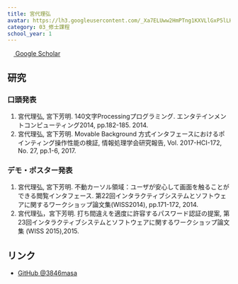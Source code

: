 ```yaml
---
title: 宮代理弘
avatar: https://lh3.googleusercontent.com/_Xa7ELUww2HmPTng1KXVLlGxP5lLHuxPzc5RMllzdUIPcZn1RyYKNR80CiKY083VbYRuBOUoGT1fYtF47d_VSwj_W-HCvZZV0-Kop_k8Wsk0ZIFq6usd_BgW9_HqSwjt704haopzMg4i1ljp5lU4II-b378zwhRguttSS5PQyydb67CL-48vfDgnssD-0gCMf53pRPctANZ3Q7lVdEEWOrn3K_-6BA4WkRnkvjENW8dTI_Sjr17JWYDFVPb1i2V_srxY70VzEpEI7JtAGm9xi6SwR5SzZL7NxsJOBvhBxM3KFoYd7zbnpIy4jgjWLF5gJYgC3Se5l759df1KvmuvyjDVmlD3Toeg5uGfyV1nYC7lefHRtY_bzXpqjQNedM3PSaQW7y6A9keIiSthxZjc2thEvtENNNkqevV6JlYIjRQw5kpRn99uWw_klvB-FSnjOgAYHOl4dWranMkis4gXV7jybRNDsksRKLJyYXxmjmjCZk1_QbqQkJawtuk9HNtktYz8kgg6i87innacEOeg_b1HOl3gQ85h46b6oIqvKb18znUYZXWQoNnCRf40ut9nBWN-WG-3qVJ4KLdsnd2zZYpblWe7qWDQip7LyHA5E9-vWCQbzlK9pQ=p-s300
category: 03_修士課程
school_year: 1
---
```


[<img src="https://scholar.google.co.jp/favicon-png.ico" style="width: 1em"> Google Scholar](https://scholar.google.co.jp/citations?user=ejhS1hoAAAAJ&hl=ja)


## 研究

### 口頭発表
1. 宮代理弘, 宮下芳明. 140文字Processingプログラミング. エンタテインメントコンピューティング2014, pp.182-185. 2014.
2. 宮代理弘, 宮下芳明. Movable Background 方式インタフェースにおけるポインティング操作性能の検証, 情報処理学会研究報告, Vol. 2017-HCI-172, No. 27, pp.1-6, 2017.

### デモ・ポスター発表
1. 宮代理弘, 宮下芳明. 不動カーソル領域：ユーザが安心して画面を触ることができる閲覧インタフェース. 第22回インタラクティブシステムとソフトウェアに関するワークショップ論文集(WISS2014), pp.171-172, 2014.
2. 宮代理弘，宮下芳明. 打ち間違えを適度に許容するパスワード認証の提案, 第23回インタラクティブシステムとソフトウェアに関するワークショップ論文集 (WISS 2015),2015.

## リンク
- [GitHub @3846masa](https://github.com/3846masa)
